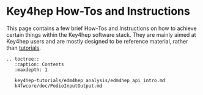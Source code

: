 # Key4hep How-Tos and Instructions

This page contains a few brief How-Tos and Instructions on how to achieve
certain things within the Key4hep software stack. They are mainly aimed at
Key4hep users and are mostly designed to be reference material, rather than
[tutorials](https://key4hep.github.io/key4hep-doc/tutorials/README.html).

```eval_rst
.. toctree::
   :caption: Contents
   :maxdepth: 1

   key4hep-tutorials/edm4hep_analysis/edm4hep_api_intro.md
   k4fwcore/doc/PodioInputOutput.md
```

<!-- List of image files to also fetch
key4hep-tutorials/edm4hep_analysis/images/browser_edm4hep_expanded.png
key4hep-tutorials/edm4hep_analysis/images/doxygen_class_list.png
key4hep-tutorials/edm4hep_analysis/images/doxygen_reco_particle.png
key4hep-tutorials/edm4hep_analysis/images/doxygen_type_table.png
key4hep-tutorials/edm4hep_analysis/images/edm4hep_branches_1.png
key4hep-tutorials/edm4hep_analysis/images/edm4hep_browse_relations_1.png
key4hep-tutorials/edm4hep_analysis/images/edm4hep_doxygen.png
-->

